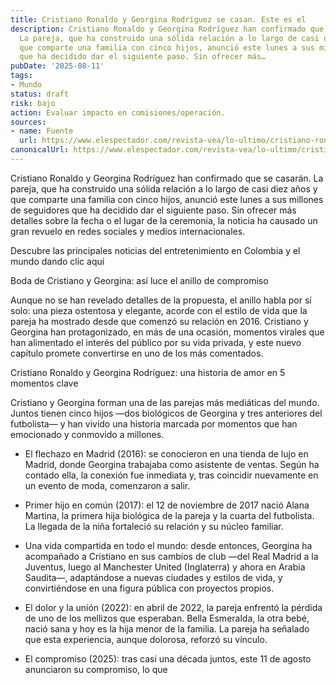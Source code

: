 ```yaml
---
title: Cristiano Ronaldo y Georgina Rodríguez se casan. Este es el
description: Cristiano Ronaldo y Georgina Rodríguez han confirmado que se casarán.
  La pareja, que ha construido una sólida relación a lo largo de casi diez años y
  que comparte una familia con cinco hijos, anunció este lunes a sus millones de seguidores
  que ha decidido dar el siguiente paso. Sin ofrecer más…
pubDate: '2025-08-11'
tags:
- Mundo
status: draft
risk: bajo
action: Evaluar impacto en comisiones/operación.
sources:
- name: Fuente
  url: https://www.elespectador.com/revista-vea/lo-ultimo/cristiano-ronaldo-y-georgina-rodriguez-se-casan-este-es-el-anillo-de-compromiso/
canonicalUrl: https://www.elespectador.com/revista-vea/lo-ultimo/cristiano-ronaldo-y-georgina-rodriguez-se-casan-este-es-el-anillo-de-compromiso/
---
```

Cristiano Ronaldo y Georgina Rodríguez han confirmado que se casarán. La pareja, que ha construido una sólida relación a lo largo de casi diez años y que comparte una familia con cinco hijos, anunció este lunes a sus millones de seguidores que ha decidido dar el siguiente paso. Sin ofrecer más detalles sobre la fecha o el lugar de la ceremonia, la noticia ha causado un gran revuelo en redes sociales y medios internacionales.

Descubre las principales noticias del entretenimiento en Colombia y el mundo dando clic aquí

Boda de Cristiano y Georgina: así luce el anillo de compromiso

Aunque no se han revelado detalles de la propuesta, el anillo habla por sí solo: una pieza ostentosa y elegante, acorde con el estilo de vida que la pareja ha mostrado desde que comenzó su relación en 2016. Cristiano y Georgina han protagonizado, en más de una ocasión, momentos virales que han alimentado el interés del público por su vida privada, y este nuevo capítulo promete convertirse en uno de los más comentados.

Cristiano Ronaldo y Georgina Rodríguez: una historia de amor en 5 momentos clave

Cristiano y Georgina forman una de las parejas más mediáticas del mundo. Juntos tienen cinco hijos —dos biológicos de Georgina y tres anteriores del futbolista— y han vivido una historia marcada por momentos que han emocionado y conmovido a millones.

- El flechazo en Madrid (2016): se conocieron en una tienda de lujo en Madrid, donde Georgina trabajaba como asistente de ventas. Según ha contado ella, la conexión fue inmediata y, tras coincidir nuevamente en un evento de moda, comenzaron a salir.

- Primer hijo en común (2017): el 12 de noviembre de 2017 nació Alana Martina, la primera hija biológica de la pareja y la cuarta del futbolista. La llegada de la niña fortaleció su relación y su núcleo familiar.

- Una vida compartida en todo el mundo: desde entonces, Georgina ha acompañado a Cristiano en sus cambios de club —del Real Madrid a la Juventus, luego al Manchester United (Inglaterra) y ahora en Arabia Saudita—, adaptándose a nuevas ciudades y estilos de vida, y convirtiéndose en una figura pública con proyectos propios.

- El dolor y la unión (2022): en abril de 2022, la pareja enfrentó la pérdida de uno de los mellizos que esperaban. Bella Esmeralda, la otra bebé, nació sana y hoy es la hija menor de la familia. La pareja ha señalado que esta experiencia, aunque dolorosa, reforzó su vínculo.

- El compromiso (2025): tras casi una década juntos, este 11 de agosto anunciaron su compromiso, lo que
